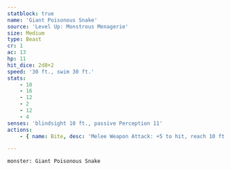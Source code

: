 ```yaml
---
statblock: true
name: 'Giant Poisonous Snake'
source: 'Level Up: Monstrous Menagerie'
size: Medium
type: Beast
cr: 1
ac: 13
hp: 11
hit_dice: 2d8+2
speed: '30 ft., swim 30 ft.'
stats:
    - 10
    - 16
    - 12
    - 2
    - 12
    - 4
senses: 'blindsight 10 ft., passive Perception 11'
actions:
    - { name: Bite, desc: 'Melee Weapon Attack: +5 to hit, reach 10 ft., one target. Hit: 1 piercing damage and the target makes a DC 11 Constitution saving throw, taking 7 (2d6) poison damage on a failure or half damage on a success.' }

---
```

```statblock
monster: Giant Poisonous Snake
```
